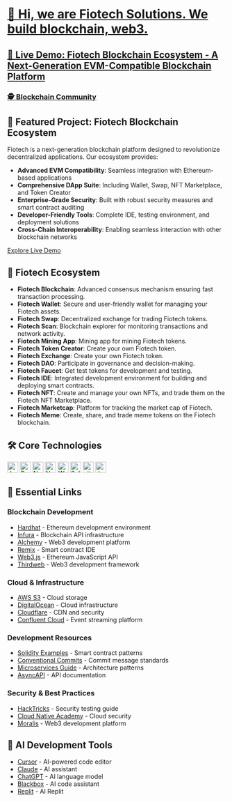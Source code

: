 <div>
  <h1>
    <a href="https://t.me/huancapital" target="_blank">
      👋 Hi, we are Fiotech Solutions. We build blockchain, web3.
    </a>
  </h1>
  <h2>
    <a href="https://evm-blockchain.fiotech.org/" target="_blank">
      🚀 Live Demo: Fiotech Blockchain Ecosystem - A Next-Generation EVM-Compatible Blockchain Platform
    </a>
  </h2>
  <h3>
    <a href="https://t.me/bscexchange_finance" target="_blank">
      🕵️ Blockchain Community
    </a>
  </h3>
</div>

## 🌟 Featured Project: Fiotech Blockchain Ecosystem

Fiotech is a next-generation blockchain platform designed to revolutionize decentralized applications. Our ecosystem provides:

- **Advanced EVM Compatibility**: Seamless integration with Ethereum-based applications
- **Comprehensive DApp Suite**: Including Wallet, Swap, NFT Marketplace, and Token Creator
- **Enterprise-Grade Security**: Built with robust security measures and smart contract auditing
- **Developer-Friendly Tools**: Complete IDE, testing environment, and deployment solutions
- **Cross-Chain Interoperability**: Enabling seamless interaction with other blockchain networks

[Explore Live Demo](https://evm-blockchain.fiotech.org/)

## 🧩 Fiotech Ecosystem

- **Fiotech Blockchain**: Advanced consensus mechanism ensuring fast transaction processing.
- **Fiotech Wallet**: Secure and user-friendly wallet for managing your Fiotech assets.
- **Fiotech Swap**: Decentralized exchange for trading Fiotech tokens.
- **Fiotech Scan**: Blockchain explorer for monitoring transactions and network activity.
- **Fiotech Mining App**: Mining app for mining Fiotech tokens.
- **Fiotech Token Creator**: Create your own Fiotech token.
- **Fiotech Exchange**: Create your own Fiotech token.
- **Fiotech DAO**: Participate in governance and decision-making.
- **Fiotech Faucet**: Get test tokens for development and testing.
- **Fiotech IDE**: Integrated development environment for building and deploying smart contracts.
- **Fiotech NFT**: Create and manage your own NFTs, and trade them on the Fiotech NFT Marketplace.
- **Fiotech Marketcap**: Platform for tracking the market cap of Fiotech.
- **Fiotech Meme**: Create, share, and trade meme tokens on the Fiotech blockchain.

## 🛠️ Core Technologies

<p>
 <img alt="Javascript" src="https://img.shields.io/badge/JavaScript-323330?style=for-the-badge&logo=javascript&logoColor=F7DF1E"  height="25px"/>
 <img alt="React" src="https://img.shields.io/badge/React-20232A?style=for-the-badge&logo=react&logoColor=61DAFB" height="25px"/>
 <img alt="NextJs" src="https://img.shields.io/badge/Next-black?style=for-the-badge&logo=next.js&logoColor=white" height="25px"/>
 <img alt="Nodejs" src="https://img.shields.io/badge/-Nodejs-43853d?style=flat-square&logo=Node.js&logoColor=white"  height="25px"/>
 <img alt="Web3" src="https://img.shields.io/badge/Web3.js-F16822?style=for-the-badge&logo=web3.js&logoColor=white" height="25px"/>
 <img alt="Solidity" src="https://img.shields.io/badge/Solidity-363636?style=for-the-badge&logo=solidity&logoColor=white" height="25px"/>
 <img alt="git" src="https://img.shields.io/badge/-Git-F05032?style=flat-square&logo=git&logoColor=white" height="25px"/>
 <img alt="docker" src="https://img.shields.io/badge/Docker-2496ED?style=for-the-badge&logo=docker&logoColor=white" height="25px"/>
</p>

## 🔗 Essential Links

### Blockchain Development
- [Hardhat](https://hardhat.org/) - Ethereum development environment
- [Infura](https://www.infura.io/) - Blockchain API infrastructure
- [Alchemy](https://www.alchemy.com) - Web3 development platform
- [Remix](https://remix.ethereum.org) - Smart contract IDE
- [Web3.js](https://web3js.readthedocs.io) - Ethereum JavaScript API
- [Thirdweb](https://thirdweb.com) - Web3 development framework

### Cloud & Infrastructure
- [AWS S3](https://aws.amazon.com/s3/) - Cloud storage
- [DigitalOcean](https://cloud.digitalocean.com/) - Cloud infrastructure
- [Cloudflare](https://dash.cloudflare.com) - CDN and security
- [Confluent Cloud](https://confluent.cloud) - Event streaming platform

### Development Resources
- [Solidity Examples](https://solidity-by-example.org) - Smart contract patterns
- [Conventional Commits](https://conventionalcommits.org) - Commit message standards
- [Microservices Guide](https://microservices.io) - Architecture patterns
- [AsyncAPI](https://studio.asyncapi.com) - API documentation

### Security & Best Practices
- [HackTricks](https://book.hacktricks.xyz) - Security testing guide
- [Cloud Native Academy](https://www.aquasec.com/cloud-native-academy/) - Cloud security
- [Moralis](https://moralis.io) - Web3 development platform

## 🤖 AI Development Tools
- [Cursor](https://www.cursor.com/) - AI-powered code editor
- [Claude](https://claude.ai/new) - AI assistant
- [ChatGPT](https://openai.com/chatgpt/) - AI language model
- [Blackbox](https://www.blackbox.ai/) - AI code assistant
- [Replit](https://replit.com) - AI Replit

